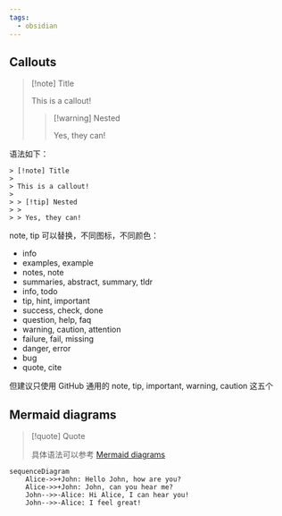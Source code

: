 ```yaml
---
tags:
  - obsidian
---
```


## Callouts

> [!note] Title
>
> This is a callout!
>
> > [!warning] Nested
> >
> > Yes, they can!

语法如下：

```
> [!note] Title
>
> This is a callout!
>
> > [!tip] Nested
> >
> > Yes, they can!
```

note, tip 可以替换，不同图标，不同颜色：

- info
- examples, example
- notes, note
- summaries, abstract, summary, tldr
- info, todo
- tip, hint, important
- success, check, done
- question, help, faq
- warning, caution, attention
- failure, fail, missing
- danger, error
- bug
- quote, cite

但建议只使用 GitHub 通用的 note, tip, important, warning, caution 这五个

## Mermaid diagrams

> [!quote] Quote
>
> 具体语法可以参考 [Mermaid diagrams](https://quartz.jzhao.xyz/features/Mermaid-diagrams)

```mermaid
sequenceDiagram
    Alice->>+John: Hello John, how are you?
    Alice->>+John: John, can you hear me?
    John-->>-Alice: Hi Alice, I can hear you!
    John-->>-Alice: I feel great!
```
